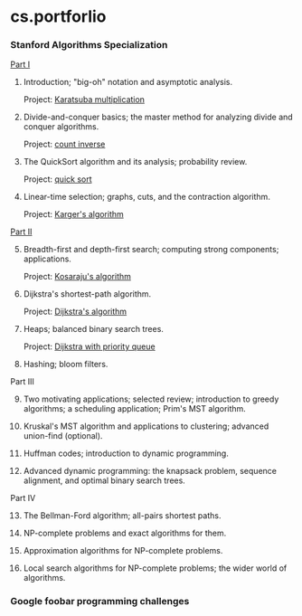 # cs.portforlio

### Stanford Algorithms Specialization

[Part I](https://www.youtube.com/playlist?list=PLEGCF-WLh2RLHqXx6-GZr_w7LgqKDXxN_)

1. Introduction; "big-oh" notation and asymptotic analysis.
   
   Project: [Karatsuba multiplication](https://github.com/carbonatezero/cs.portfolio/tree/main/karatsuba)

2. Divide-and-conquer basics; the master method for analyzing divide and conquer algorithms.

   Project: [count inverse](https://github.com/carbonatezero/cs.portfolio/tree/main/countinv)

3. The QuickSort algorithm and its analysis; probability review.

   Project: [quick sort](https://github.com/carbonatezero/cs.portfolio/tree/main/quicksort)

4. Linear-time selection; graphs, cuts, and the contraction algorithm.

   Project: [Karger's algorithm](https://github.com/carbonatezero/cs.portfolio/tree/main/karger)


[Part II](https://www.youtube.com/playlist?list=PLEGCF-WLh2RJ5W-pt-KE9GUArTDzVwL1P)

5. Breadth-first and depth-first search; computing strong components; applications.

   Project: [Kosaraju's algorithm](https://github.com/carbonatezero/cs.portfolio/tree/main/kosaraju)

6. Dijkstra's shortest-path algorithm.

   Project: [Dijkstra's algorithm](https://github.com/carbonatezero/cs.portfolio/tree/main/dijkstra)

7. Heaps; balanced binary search trees.

   Project: [Dijkstra with priority queue](https://github.com/carbonatezero/cs.portfolio/tree/main/dijkstra-pq)

8. Hashing; bloom filters.


Part III

9. Two motivating applications; selected review; introduction to greedy algorithms; a scheduling application; Prim's MST algorithm.

10. Kruskal's MST algorithm and applications to clustering; advanced union-find (optional).

11. Huffman codes; introduction to dynamic programming.

12. Advanced dynamic programming: the knapsack problem, sequence alignment, and optimal binary search trees.


Part IV

13. The Bellman-Ford algorithm; all-pairs shortest paths.

14. NP-complete problems and exact algorithms for them.

15. Approximation algorithms for NP-complete problems.

16. Local search algorithms for NP-complete problems; the wider world of algorithms.

### Google foobar programming challenges
